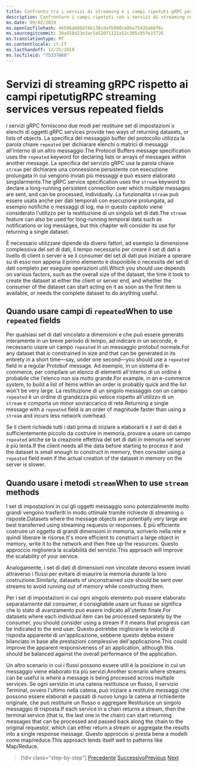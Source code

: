 ```yaml
---
title: Confronto tra i servizi di streaming e i campi ripetuti-gRPC per sviluppatori WCF
description: Confrontare i campi ripetuti con i servizi di streaming come modi per passare raccolte di dati con gRPC.
ms.date: 09/02/2019
ms.openlocfilehash: 46586ab08df6b136cdafb990ce8be75435a6bf6c
ms.sourcegitcommit: 30a558d23e3ac5a52071121a52c305c85fe15726
ms.translationtype: MT
ms.contentlocale: it-IT
ms.lasthandoff: 12/25/2019
ms.locfileid: "75337860"
---
```

# <a name="grpc-streaming-services-versus-repeated-fields"></a><span data-ttu-id="c2dc4-103">Servizi di streaming gRPC rispetto ai campi ripetuti</span><span class="sxs-lookup"><span data-stu-id="c2dc4-103">gRPC streaming services versus repeated fields</span></span>

<span data-ttu-id="c2dc4-104">i servizi gRPC forniscono due modi per restituire set di impostazioni o elenchi di oggetti.</span><span class="sxs-lookup"><span data-stu-id="c2dc4-104">gRPC services provide two ways of returning datasets, or lists of objects.</span></span> <span data-ttu-id="c2dc4-105">La specifica del messaggio buffer del protocollo utilizza la parola chiave `repeated` per dichiarare elenchi o matrici di messaggi all'interno di un altro messaggio.</span><span class="sxs-lookup"><span data-stu-id="c2dc4-105">The Protocol Buffers message specification uses the `repeated` keyword for declaring lists or arrays of messages within another message.</span></span> <span data-ttu-id="c2dc4-106">La specifica del servizio gRPC usa la parola chiave `stream` per dichiarare una connessione persistente con esecuzione prolungata in cui vengono inviati più messaggi e può essere elaborato singolarmente.</span><span class="sxs-lookup"><span data-stu-id="c2dc4-106">The gRPC service specification uses the `stream` keyword to declare a long-running persistent connection over which multiple messages are sent, and can be processed, individually.</span></span> <span data-ttu-id="c2dc4-107">La funzionalità `stream` può essere usata anche per dati temporali con esecuzione prolungata, ad esempio notifiche o messaggi di log, ma in questo capitolo viene considerato l'utilizzo per la restituzione di un singolo set di dati.</span><span class="sxs-lookup"><span data-stu-id="c2dc4-107">The `stream` feature can also be used for long-running temporal data such as notifications or log messages, but this chapter will consider its use for returning a single dataset.</span></span>

<span data-ttu-id="c2dc4-108">È necessario utilizzare dipende da diversi fattori, ad esempio la dimensione complessiva del set di dati, il tempo necessario per creare il set di dati a livello di client o server e se il consumer del set di dati può iniziare a operare su di esso non appena il primo elemento è disponibile o necessita del set di dati completo per eseguire operazioni utili.</span><span class="sxs-lookup"><span data-stu-id="c2dc4-108">Which you should use depends on various factors, such as the overall size of the dataset, the time it took to create the dataset at either the client or server end, and whether the consumer of the dataset can start acting on it as soon as the first item is available, or needs the complete dataset to do anything useful.</span></span>

## <a name="when-to-use-repeated-fields"></a><span data-ttu-id="c2dc4-109">Quando usare campi di `repeated`</span><span class="sxs-lookup"><span data-stu-id="c2dc4-109">When to use `repeated` fields</span></span>

<span data-ttu-id="c2dc4-110">Per qualsiasi set di dati vincolato a dimensioni e che può essere generato interamente in un breve periodo di tempo, ad indicare in un secondo, è necessario usare un campo `repeated` in un messaggio protobuf normale.</span><span class="sxs-lookup"><span data-stu-id="c2dc4-110">For any dataset that is constrained in size and that can be generated in its entirety in a short time—say, under one second—you should use a `repeated` field in a regular Protobuf message.</span></span> <span data-ttu-id="c2dc4-111">Ad esempio, in un sistema di e-commerce, per compilare un elenco di elementi all'interno di un ordine è probabile che l'elenco non sia molto grande.</span><span class="sxs-lookup"><span data-stu-id="c2dc4-111">For example, in an e-commerce system, to build a list of items within an order is probably quick and the list won't be very large.</span></span> <span data-ttu-id="c2dc4-112">La restituzione di un singolo messaggio con un campo `repeated` è un ordine di grandezza più veloce rispetto all'utilizzo di un `stream` e comporta un minor sovraccarico di rete.</span><span class="sxs-lookup"><span data-stu-id="c2dc4-112">Returning a single message with a `repeated` field is an order of magnitude faster than using a `stream` and incurs less network overhead.</span></span>

<span data-ttu-id="c2dc4-113">Se il client richiede tutti i dati prima di iniziare a elaborarli e il set di dati è sufficientemente piccolo da costruire in memoria, provare a usare un campo `repeated` anche se la creazione effettiva del set di dati in memoria nel server è più lenta.</span><span class="sxs-lookup"><span data-stu-id="c2dc4-113">If the client needs all the data before starting to process it and the dataset is small enough to construct in memory, then consider using a `repeated` field even if the actual creation of the dataset in memory on the server is slower.</span></span>

## <a name="when-to-use-stream-methods"></a><span data-ttu-id="c2dc4-114">Quando usare i metodi `stream`</span><span class="sxs-lookup"><span data-stu-id="c2dc4-114">When to use `stream` methods</span></span>

<span data-ttu-id="c2dc4-115">I set di impostazioni in cui gli oggetti messaggio sono potenzialmente molto grandi vengono trasferiti in modo ottimale tramite richieste di streaming o risposte.</span><span class="sxs-lookup"><span data-stu-id="c2dc4-115">Datasets where the message objects are potentially very large are best transferred using streaming requests or responses.</span></span> <span data-ttu-id="c2dc4-116">È più efficiente costruire un oggetto di grandi dimensioni in memoria, scriverlo nella rete e quindi liberare le risorse.</span><span class="sxs-lookup"><span data-stu-id="c2dc4-116">It's more efficient to construct a large object in memory, write it to the network and then free up the resources.</span></span> <span data-ttu-id="c2dc4-117">Questo approccio migliorerà la scalabilità del servizio.</span><span class="sxs-lookup"><span data-stu-id="c2dc4-117">This approach will improve the scalability of your service.</span></span>

<span data-ttu-id="c2dc4-118">Analogamente, i set di dati di dimensioni non vincolate devono essere inviati attraverso i flussi per evitare di esaurire la memoria durante la loro costruzione.</span><span class="sxs-lookup"><span data-stu-id="c2dc4-118">Similarly, datasets of unconstrained size should be sent over streams to avoid running out of memory while constructing them.</span></span>

<span data-ttu-id="c2dc4-119">Per i set di impostazioni in cui ogni singolo elemento può essere elaborato separatamente dal consumer, è consigliabile usare un flusso se significa che lo stato di avanzamento può essere indicato all'utente finale.</span><span class="sxs-lookup"><span data-stu-id="c2dc4-119">For datasets where each individual item can be processed separately by the consumer, you should consider using a stream if it means that progress can be indicated to the end user.</span></span> <span data-ttu-id="c2dc4-120">Questo potrebbe migliorare la velocità di risposta apparente di un'applicazione, sebbene questo debba essere bilanciato in base alle prestazioni complessive dell'applicazione.</span><span class="sxs-lookup"><span data-stu-id="c2dc4-120">This could improve the apparent responsiveness of an application, although this should be balanced against the overall performance of the application.</span></span>

<span data-ttu-id="c2dc4-121">Un altro scenario in cui i flussi possono essere utili è la posizione in cui un messaggio viene elaborato tra più servizi.</span><span class="sxs-lookup"><span data-stu-id="c2dc4-121">Another scenario where streams can be useful is where a message is being processed across multiple services.</span></span> <span data-ttu-id="c2dc4-122">Se ogni servizio in una catena restituisce un flusso, il servizio Terminal, ovvero l'ultimo nella catena, può iniziare a restituire messaggi che possono essere elaborati e passati di nuovo lungo la catena al richiedente originale, che può restituire un flusso o aggregare Restituisce un singolo messaggio di risposta.</span><span class="sxs-lookup"><span data-stu-id="c2dc4-122">If each service in a chain returns a stream, then the terminal service (that is, the last one in the chain) can start returning messages that can be processed and passed back along the chain to the original requestor, which can either return a stream or aggregate the results into a single response message.</span></span> <span data-ttu-id="c2dc4-123">Questo approccio si presta bene a modelli come map/reduce.</span><span class="sxs-lookup"><span data-stu-id="c2dc4-123">This approach lends itself well to patterns like Map/Reduce.</span></span>

>[!div class="step-by-step"]
><span data-ttu-id="c2dc4-124">[Precedente](migrate-duplex-services.md)
>[Successivo](client-libraries.md)</span><span class="sxs-lookup"><span data-stu-id="c2dc4-124">[Previous](migrate-duplex-services.md)
[Next](client-libraries.md)</span></span>
